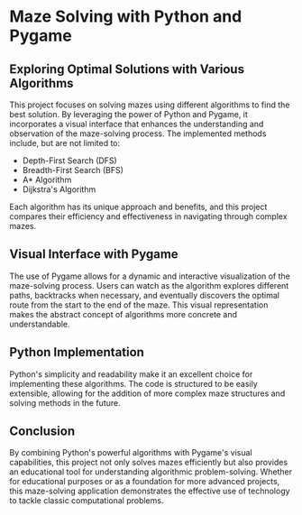 <!DOCTYPE html>
<html lang="en">
<head>
    <meta charset="UTF-8">
</head>
<body>
    <h1>Maze Solving with Python and Pygame</h1>
    <h2>Exploring Optimal Solutions with Various Algorithms</h2>
    <p>
        This project focuses on solving mazes using different algorithms to find the best solution. By leveraging the power of Python and Pygame, it incorporates a visual interface that enhances the understanding and observation of the maze-solving process. The implemented methods include, but are not limited to:
    </p>
    <ul>
        <li>Depth-First Search (DFS)</li>
        <li>Breadth-First Search (BFS)</li>
        <li>A* Algorithm</li>
        <li>Dijkstra's Algorithm</li>
    </ul>
    <p>
        Each algorithm has its unique approach and benefits, and this project compares their efficiency and effectiveness in navigating through complex mazes.
    </p>
    <h2>Visual Interface with Pygame</h2>
    <p>
        The use of Pygame allows for a dynamic and interactive visualization of the maze-solving process. Users can watch as the algorithm explores different paths, backtracks when necessary, and eventually discovers the optimal route from the start to the end of the maze. This visual representation makes the abstract concept of algorithms more concrete and understandable.
    </p>
    <h2>Python Implementation</h2>
    <p>
        Python's simplicity and readability make it an excellent choice for implementing these algorithms. The code is structured to be easily extensible, allowing for the addition of more complex maze structures and solving methods in the future.
    </p>
    <h2>Conclusion</h2>
    <p>
        By combining Python's powerful algorithms with Pygame's visual capabilities, this project not only solves mazes efficiently but also provides an educational tool for understanding algorithmic problem-solving. Whether for educational purposes or as a foundation for more advanced projects, this maze-solving application demonstrates the effective use of technology to tackle classic computational problems.
    </p>
</body>
</html>

